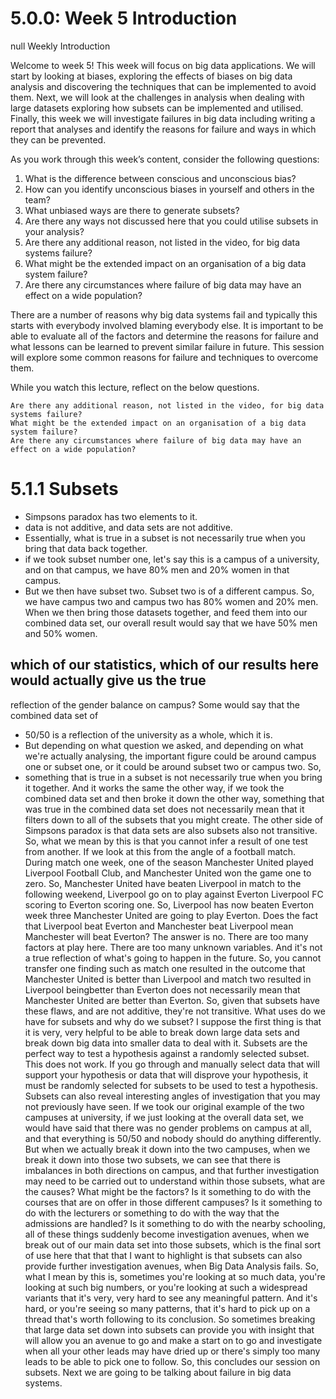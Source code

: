 # 5.0.0: Week 5 Introduction

null Weekly Introduction

Welcome to week 5! This week will focus on big data applications. We will start by looking at biases, exploring the effects of biases on big data analysis and discovering the techniques that can be implemented to avoid them. Next, we will look at the challenges in analysis when dealing with large datasets exploring how subsets can be implemented and utilised. Finally, this week we will investigate failures in big data including writing a report that analyses and identify the reasons for failure and ways in which they can be prevented.

As you work through this week’s content, consider the following questions:

  1.  What is the difference between conscious and unconscious bias?
  2.  How can you identify unconscious biases in yourself and others in the team?
  3.  What unbiased ways are there to generate subsets?
   4.  Are there any ways not discussed here that you could utilise subsets in your analysis?
   5. Are there any additional reason, not listed in the video, for big data systems failure?
  6.  What might be the extended impact on an organisation of a big data system failure?
 7.   Are there any circumstances where failure of big data may have an effect on a wide population?

 There are a number of reasons why big data systems fail and typically this starts with everybody involved blaming everybody else.  It is important to be able to evaluate all of the factors and determine the reasons for failure and what lessons can be learned to prevent similar failure in future.  This session will explore some common reasons for failure and techniques to overcome them.

While you watch this lecture, reflect on the below questions.

    Are there any additional reason, not listed in the video, for big data systems failure?
    What might be the extended impact on an organisation of a big data system failure?
    Are there any circumstances where failure of big data may have an effect on a wide population?

# 5.1.1 Subsets
- Simpsons paradox
has two elements to it. 
- data is not additive, and data sets are not
additive.
-  Essentially, what is true in a subset is not necessarily true
when you bring that data back together. 
-  if we took subset number one, let's say this is a campus
of a university, and on that campus, we have 80% men and 20% women in that campus.
- But we then have subset two. Subset two is of a different campus. So, we have campus two
and campus two has 80% women and 20% men. When we then bring those datasets
together, and feed them into our combined data set, our overall result would say that we
have 50% men and 50% women.
## which of our statistics, which of our results here would actually give us the true
reflection of the gender balance on campus? Some would say that the combined data set of
- 50/50 is a reflection of the university as a whole, which it is.
- But depending on what question we asked, and depending on what we're actually analysing,
the important figure could be around campus one or subset one, or it could be around
subset two or campus two. So, 
- something that is true in a subset is not necessarily true
when you bring it together. And it works the same the other way, if we took the combined
data set and then broke it down the other way, something that was true in the combined
data set does not necessarily mean that it filters down to all of the subsets that you might
create.
The other side of Simpsons paradox is that data sets are also subsets also not transitive.
So, what we mean by this is that you cannot infer a result of one test from another. If we
look at this from the angle of a football match. During match one week, one of the season
Manchester United played Liverpool Football Club, and Manchester United won the game
one to zero.
So, Manchester United have beaten Liverpool in match to the following weekend, Liverpool
go on to play against Everton Liverpool FC scoring to Everton scoring one. So, Liverpool has
now beaten Everton week three Manchester United are going to play Everton. Does the
fact that Liverpool beat Everton and Manchester beat Liverpool mean Manchester will beat
Everton? The answer is no. There are too many factors at play here. There are too many
unknown variables. And it's not a true reflection of what's going to happen in the future.
So, you cannot transfer one finding such as match one resulted in the outcome that
Manchester United is better than Liverpool and match two resulted in Liverpool beingbetter than Everton does not necessarily mean that Manchester United are better than
Everton.
So, given that subsets have these flaws, and are not additive, they're not transitive.
What uses do we have for subsets and why do we subset? I suppose the first thing is that it
is very, very helpful to be able to break down large data sets and break down big data into
smaller data to deal with it. Subsets are the perfect way to test a hypothesis against a
randomly selected subset. This does not work. If you go through and manually select data
that will support your hypothesis or data that will disprove your hypothesis, it must be
randomly selected for subsets to be used to test a hypothesis.
Subsets can also reveal interesting angles of investigation that you may not previously have
seen. If we took our original example of the two campuses at university, if we just looking at
the overall data set, we would have said that there was no gender problems on campus at
all, and that everything is 50/50 and nobody should do anything differently. But when we
actually break it down into the two campuses, when we break it down into those two
subsets, we can see that there is imbalances in both directions on campus, and that further
investigation may need to be carried out to understand within those subsets, what are the
causes? What might be the factors? Is it something to do with the courses that are on offer
in those different campuses? Is it something to do with the lecturers or something to do
with the way that the admissions are handled? Is it something to do with the nearby
schooling, all of these things suddenly become investigation avenues, when we break out of
our main data set into those subsets, which is the final sort of use here that that that I want
to highlight is that subsets can also provide further investigation avenues, when Big Data
Analysis fails.
So, what I mean by this is, sometimes you're looking at so much data, you're looking at such
big numbers, or you're looking at such a widespread variants that it's very, very hard to see
any meaningful pattern. And it's hard, or you're seeing so many patterns, that it's hard to
pick up on a thread that's worth following to its conclusion. So sometimes breaking that
large data set down into subsets can provide you with insight that will allow you an avenue
to go and make a start on to go and investigate when all your other leads may have dried up
or there's simply too many leads to be able to pick one to follow.
So, this concludes our session on subsets. Next we are going to be talking about failure in
big data systems.
